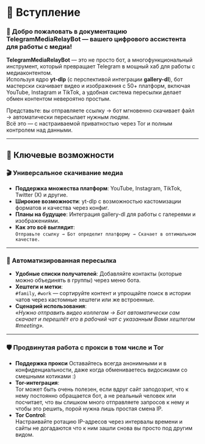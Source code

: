 # 🌌 Вступление

### 🚀 Добро пожаловать в документацию **TelegramMediaRelayBot** — вашего цифрового ассистента для работы с медиа!

**TelegramMediaRelayBot** — это не просто бот, а многофункциональный инструмент, который превращает Telegram в мощный хаб для работы с медиаконтентом.  
Используя ядро **yt-dlp** (с перспективой интеграции **gallery-dl**), бот мастерски скачивает видео и изображения с 50+ платформ, включая YouTube, Instagram и TikTok, а удобная система пересылки делает обмен контентом невероятно простым.  

Представьте: вы отправляете ссылку → бот мгновенно скачивает файл → автоматически пересылает нужным людям.  
Всё это — с настраиваемой приватностью через Tor и полным контролем над данными.  

---

## 🌟 Ключевые возможности

### 🎬 Универсальное скачивание медиа
- **Поддержка множества платформ**: YouTube, Instagram, TikTok, Twitter (X) и другие.
- **Широкие возможности**: yt-dlp с возможностью кастомизации форматов и качества через конфиг.
- **Планы на будущее**: Интеграция gallery-dl для работы с галереями и изображениями.
- **Как это всё выглядит**:  
  `Отправьте ссылку → Бот определит платформу → Скачает в оптимальном качестве.`


---

### 🤖 Автоматизированная пересылка
- **Удобные списки получателей**: Добавляйте контакты (которые можно объединять в группы) через меню бота.
- **Хештеги и метки**:  
  `#family`, `#work` — сортируйте контент и упрощайте поиск в истории чатов через кастомные хештеги или же встроенные.
- **Сценарий использования**:  
  _«Нужно отправить видео коллегам → Бот автоматически сам скачает и перешлёт его в рабочий чат с указанным Вами хештегом #meeting»._


---

### 🛡️ Продвинутая работа с прокси в том числе и Tor
- **Поддержка прокси**
  Оставайтесь всегда анонимными и в конфиденциальности, даже когда обмениваетесь видосиками со смешными котиками :)
- **Tor-интеграция**:  
  Tor может быть очень полезен, если вдруг сайт заподозрит, что к нему постоянно обращается бот, а не реальный человек или посчитает, что вы слишком много отправляете запросов к нему и чтобы это решить, порой нужна лишь простая смена IP.
- **Tor Control**:  
  Настраивайте ротацию IP-адресов через интервалы времени и сайты не догадаются что к ним зашли снова вы просто под другим видом.
